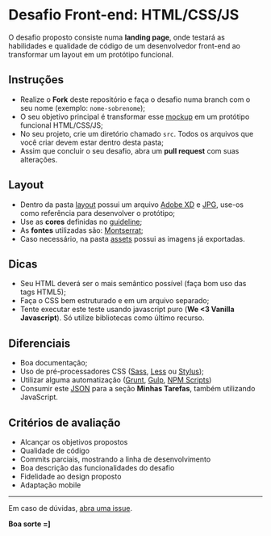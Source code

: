 # Desafio Front-end: HTML/CSS/JS

O desafio proposto consiste numa **landing page**, onde testará as habilidades e qualidade de código de um desenvolvedor front-end ao transformar um layout em um protótipo funcional. 

## Instruções

- Realize o **Fork** deste repositório e faça o desafio numa branch com o seu nome (exemplo: `nome-sobrenome`);
- O seu objetivo principal é transformar esse [mockup](./layout/preview.jpg) em um protótipo funcional HTML/CSS/JS;
- No seu projeto, crie um diretório chamado `src`. Todos os arquivos que você criar devem estar dentro desta pasta;
- Assim que concluir o seu desafio, abra um **pull request** com suas alterações.

## Layout

- Dentro da pasta [layout](./layout) possui um arquivo [Adobe XD](./layout/layout.xd) e [JPG](./layout/preview.jpg), use-os como referência para desenvolver o protótipo;
- Use as **cores** definidas no [guideline](./layout/guideline.jpg);
- As **fontes** utilizadas são: [Montserrat](https://www.google.com/fonts/specimen/Montserrat);
- Caso necessário, na pasta [assets](./assets) possui as imagens já exportadas.

## Dicas

- Seu HTML deverá ser o mais semântico possível (faça bom uso das tags HTML5);
- Faça o CSS bem estruturado e em um arquivo separado;
- Tente executar este teste usando javascript puro (**We <3 Vanilla Javascript**). Só utilize bibliotecas como último recurso.

## Diferenciais

- Boa documentação;
- Uso de pré-processadores CSS ([Sass](http://sass-lang.com), [Less](http://lesscss.org) ou [Stylus](http://stylus-lang.com));
- Utilizar alguma automatização ([Grunt](http://gruntjs.com), [Gulp](http://gulpjs.com), [NPM Scripts](https://docs.npmjs.com/misc/scripts))
- Consumir este [JSON](./assets/tasks.json) para a seção **Minhas Tarefas**, também utilizando JavaScript.

## Critérios de avaliação

- Alcançar os objetivos propostos
- Qualidade de código
- Commits parciais, mostrando a linha de desenvolvimento
- Boa descrição das funcionalidades do desafio
- Fidelidade ao design proposto
- Adaptação mobile

---

Em caso de dúvidas, [abra uma issue](https://github.com/republica-interativa/desafio-front-end/issues).

**Boa sorte =]**